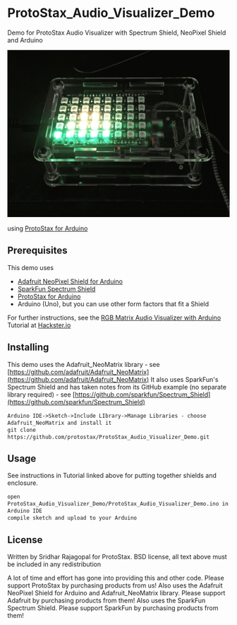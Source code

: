 # ProtoStax_Audio_Visualizer_Demo
Demo for ProtoStax Audio Visualizer with Spectrum Shield, NeoPixel Shield and Arduino

![ProtoStax Audio Visualizer Demo](ProtoStax_Audio_Visualizer_Demo.gif)

using [ProtoStax for Arduino](https://www.protostax.com/products/protostax-for-arduino)

## Prerequisites

This demo uses
* [Adafruit NeoPixel Shield for Arduino](https://www.adafruit.com/product/1430)
* [SparkFun Spectrum Shield](https://www.sparkfun.com/products/13116)
* [ProtoStax for Arduino](https://www.protostax.com/products/protostax-for-arduino)
* Arduino (Uno), but you can use other form factors that fit a Shield

For further instructions, see the [RGB Matrix Audio Visualizer with
Arduino](https://www.hackster.io/sridhar-rajagopal/rgb-matrix-audio-visualizer-with-arduino-845062) Tutorial at [Hackster.io](https://www.hackster.io/sridhar-rajagopal/rgb-matrix-audio-visualizer-with-arduino-845062)

## Installing

This demo uses the Adafruit_NeoMatrix library - see [https://github.com/adafruit/Adafruit_NeoMatrix](https://github.com/adafruit/Adafruit_NeoMatrix)
It also uses SparkFun's Spectrum Shield and has taken notes from its
GitHub example (no separate library required) - see [https://github.com/sparkfun/Spectrum_Shield](https://github.com/sparkfun/Spectrum_Shield)

```
Arduino IDE->Sketch->Include LIbrary->Manage Libraries - choose
Adafruit_NeoMatrix and install it
git clone https://github.com/protostax/ProtoStax_Audio_Visualizer_Demo.git
```

## Usage

See instructions in Tutorial linked above for putting together shields and
enclosure. 

```
open
ProtoStax_Audio_Visualizer_Demo/ProtoStax_Audio_Visualizer_Demo.ino in
Arduino IDE
compile sketch and upload to your Arduino
```

## License

Written by Sridhar Rajagopal for ProtoStax. BSD license, all text above must be included in any redistribution

A lot of time and effort has gone into providing this and other code. Please support ProtoStax by purchasing products from us!
Also uses the Adafruit NeoPixel Shield for Arduino and
Adafruit_NeoMatrix library. Please support Adafruit by purchasing products from them!
Also uses the SparkFun Spectrum Shield. Please support SparkFun by
purchasing products from them! 


